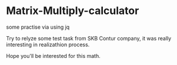 # Matrix-Multiply-calculator
some practise via using jq

Try to relyze some test task from SKB Contur company,
it was really interesting in realizathion process.

Hope you'll be interested for this math.
